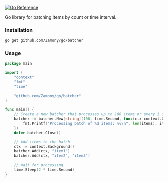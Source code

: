 [![Go Reference](https://pkg.go.dev/badge/github.com/Zamony/go/batcher.svg)](https://pkg.go.dev/github.com/Zamony/go/batcher)

Go library for batching items by count or time interval.

### Installation

```sh
go get github.com/Zamony/go/batcher
```

### Usage

```go
package main

import (
	"context"
	"fmt"
	"time"
	
	"github.com/Zamony/go/batcher"
)

func main() {
	// Create a new batcher that processes up to 100 items or every 1 second
	batcher := batcher.New[string](100, time.Second, func(ctx context.Context, items []string) {
		fmt.Printf("Processing batch of %d items: %v\n", len(items), items)
	})
	defer batcher.Close()

	// Add items to the batch
	ctx := context.Background()
	batcher.Add(ctx, "item1")
	batcher.Add(ctx, "item2", "item3")
	
	// Wait for processing
	time.Sleep(2 * time.Second)
}
```